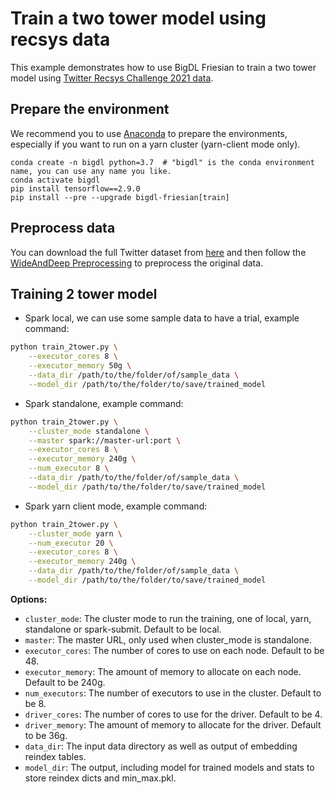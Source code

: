 # Train a two tower model using recsys data
This example demonstrates how to use BigDL Friesian to train a two tower model using [Twitter Recsys Challenge 2021 data](http://www.recsyschallenge.com/2021/).

## Prepare the environment
We recommend you to use [Anaconda](https://www.anaconda.com/distribution/#linux) to prepare the environments, especially if you want to run on a yarn cluster (yarn-client mode only).
```
conda create -n bigdl python=3.7  # "bigdl" is the conda environment name, you can use any name you like.
conda activate bigdl
pip install tensorflow==2.9.0
pip install --pre --upgrade bigdl-friesian[train]
```
## Preprocess data
You can download the full Twitter dataset from [here](http://www.recsyschallenge.com/2021/) and then follow the [WideAndDeep Preprocessing](https://github.com/intel-analytics/BigDL/tree/main/python/friesian/example/wnd/recsys2021#prepare-the-data) to preprocess the original data.

## Training 2 tower model
* Spark local, we can use some sample data to have a trial, example command:
```bash
python train_2tower.py \
    --executor_cores 8 \
    --executor_memory 50g \
    --data_dir /path/to/the/folder/of/sample_data \
    --model_dir /path/to/the/folder/to/save/trained_model 
```

* Spark standalone, example command:
```bash
python train_2tower.py \
    --cluster_mode standalone \
    --master spark://master-url:port \
    --executor_cores 8 \
    --executor_memory 240g \
    --num_executor 8 \
    --data_dir /path/to/the/folder/of/sample_data \
    --model_dir /path/to/the/folder/to/save/trained_model 
```

* Spark yarn client mode, example command:
```bash
python train_2tower.py \
    --cluster_mode yarn \
    --num_executor 20 \
    --executor_cores 8 \
    --executor_memory 240g \
    --data_dir /path/to/the/folder/of/sample_data \
    --model_dir /path/to/the/folder/to/save/trained_model 
```

__Options:__
* `cluster_mode`: The cluster mode to run the training, one of local, yarn, standalone or spark-submit. Default to be local.
* `master`: The master URL, only used when cluster_mode is standalone.
* `executor_cores`: The number of cores to use on each node. Default to be 48.
* `executor_memory`: The amount of memory to allocate on each node. Default to be 240g.
* `num_executors`: The number of executors to use in the cluster. Default to be 8.
* `driver_cores`: The number of cores to use for the driver. Default to be 4.
* `driver_memory`: The amount of memory to allocate for the driver. Default to be 36g.
* `data_dir`: The input data directory as well as output of embedding reindex tables.
* `model_dir`: The output, including model for trained models and stats to store reindex dicts and min_max.pkl.
